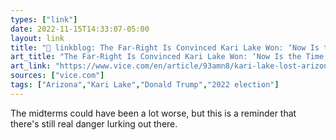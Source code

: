 ```yaml
---
types: ["link"]
date: 2022-11-15T14:33:07-05:00
layout: link
title: "🔗 linkblog: The Far-Right Is Convinced Kari Lake Won: ‘Now Is the Time to Fight’'"
art_title: "The Far-Right Is Convinced Kari Lake Won: ‘Now Is the Time to Fight’"
art_link: "https://www.vice.com/en/article/93amn8/kari-lake-lost-arizona-far-right-voter-fraud"
sources: ["vice.com"]
tags: ["Arizona","Kari Lake","Donald Trump","2022 election"]
---
```

The midterms could have been a lot worse, but this is a reminder that there's still real danger lurking out there.
 
